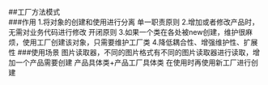 ##工厂方法模式	
###作用
	1.将对象的创建和使用进行分离 单一职责原则
	2.增加或者修改产品时，无需对业务代码进行修改 开闭原则
	3.如果一个类在各处被new创建，维护很麻烦，使用工厂创建该对象，只需要维护工厂类
	4.降低耦合性、增强维护性、扩展性
###使用场景
	图片读取器，不同的图片格式有不同的图片读取器进行读取，增加一个产品需要创建
	产品具体类+产品工厂具体类 在使用时再使用新工厂进行创建


